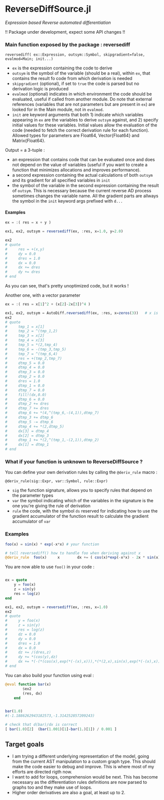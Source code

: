 ReverseDiffSource.jl
====================

_Expression based Reverse automated differentiation_


!! Package under development, expect some API changes !!


### Main function exposed by the package : reversediff

`reversediff( ex::Expression, outsym::Symbol, skipgradient=false, evalmod=Main; init...)`

- `ex` is the expression containing the code to derive
- `outsym` is the symbol of the variable (should be a real), within `ex`, that contains the result fo code from which derivation is needed
- `skipgradient` (optional), if set to `true` the code is parsed but no derivation logic is produced
- `evalmod` (optional) indicates in which environment the code should be evaluated, useful if called from another module. Do note that external references (variables that are not parameters but are present in `ex`) are looked for in the Main module, not in `evalmod`.
- `init` are keyword arguments that both 1) indicate which variables appearing in `ex` are the variables to derive `outsym` against, and 2) specify initial values for these variables. Initial values allow the evaluation of the code (needed to fetch the correct derivation rule for each function). Allowed types for parameters are Float64, Vector{Float64} and Matrix{Float64}.

Output = a 3-tuple : 
- an expression that contains code that can be evaluated once and does not depend on the value of variables (useful if you want to create a function that minimizes allocations and improves performance).
- a second expression containing the actual calculations of both `outsym` and its gradient for all specified variables in `init`
- the symbol of the variable in the second expression containing the result of `outsym`. This is necessary because the current reverse AD process sometimes changes the variable name. All the gradient parts are allways the symbol in the `init` keyword args prefixed with `d...`


#### Examples 

```julia
ex = :( res = x + y )

ex1, ex2, outsym = reversediff(ex, :res, x=1.0, y=2.0)

ex2
# quote 
#     res = +(x,y)
#     dy = 0.0
#     dres = 1.0
#     dx = 0.0
#     dx += dres
#     dy += dres
# end
```

As you can see, that's pretty unoptimized code, but it works !

Another one, with a vector parameter
```julia
ex = :( res = x[1]^2 + (x[2]-2x[3])^4 )

ex1, ex2, outsym = AutoDiff.reversediff(ex, :res, x=zeros(3))   # x is vector
ex2
# quote 
#     tmp_1 = x[1]
#     tmp_2 = ^(tmp_1,2)
#     tmp_3 = x[2]
#     tmp_4 = x[3]
#     tmp_5 = *(2,tmp_4)
#     tmp_6 = -(tmp_3,tmp_5)
#     tmp_7 = ^(tmp_6,4)
#     res = +(tmp_2,tmp_7)
#     dtmp_5 = 0.0
#     dtmp_4 = 0.0
#     dtmp_3 = 0.0
#     dtmp_2 = 0.0
#     dres = 1.0
#     dtmp_1 = 0.0
#     dtmp_7 = 0.0
#     fill!(dx,0.0)
#     dtmp_6 = 0.0
#     dtmp_2 += dres
#     dtmp_7 += dres
#     dtmp_6 += *(4,^(tmp_6,-(4,1)),dtmp_7)
#     dtmp_3 += dtmp_6
#     dtmp_5 -= dtmp_6
#     dtmp_4 += *(2,dtmp_5)
#     dx[3] = dtmp_4
#     dx[2] = dtmp_3
#     dtmp_1 += *(2,^(tmp_1,-(2,1)),dtmp_2)
#     dx[1] = dtmp_1
# end
```

### What if your function is unknown to ReverseDiffSource ?
You can define your own derivation rules by calling the `@deriv_rule` macro :

`@deriv_rule(sig::Expr, var::Symbol, rule::Expr)`

- `sig` the function signature, allows you to specify rules that depend on the parameter types
- `var` the symbol indicating which of the variables in the signature is the one you're giving the rule of derivation
- `rule` the code, with the symbol `ds` reserved for indicating how to use the gradient accumulator of the function result to calculate the gradient accumulator of `var`


### Examples

```julia
foo(x) = sin(x) * exp(-x*x) # your function

# tell reversediff() how to handle foo when deriving against x
@deriv_rule  foo(x)     x        dx += ( cos(x)*exp(-x*x) - 2x * sin(x) * exp(-x*x) ) * ds
```

You are now able to use `foo()` in your code :
```julia

ex = quote
	y = foo(x)
	z = sin(y)
	res = log(z)
end

ex1, ex2, outsym = reversediff(ex, :res, x=1.0)
ex2
# quote 
#     y = foo(x)
#     z = sin(y)
#     res = log(z)
#     dz = 0.0
#     dy = 0.0
#     dres = 1.0
#     dx = 0.0
#     dz += /(dres,z)
#     dy += *(cos(y),dz)
#     dx += *(-(*(cos(x),exp(*(-(x),x))),*(*(2,x),sin(x),exp(*(-(x),x)))),dy)
# end
```

You can also build your function using eval : 
```julia
@eval function bar(x)
		$ex2
		(res, dx)
	end

	
bar(1.0)
#(-1.1886262943182573,-1.314252857209243)

# check that d(bar)/dx is correct
[ bar(1.0)[2]  (bar(1.001)[1]-bar(1.)[1]) / 0.001 ]
```



## Target goals 

- I am trying a different underlying representation of the model, going from the current AST manipulation to a custom graph type. This should make the code easier to debug and improve. This is where most of my efforts are directed rigth now.
- I want to add for loops, comprehension would be next. This has become necessary as the differentiation rules definitions are now parsed to graphs too and they make use of loops.
- Higher order derivatives are also a goal, at least up to 2. 
